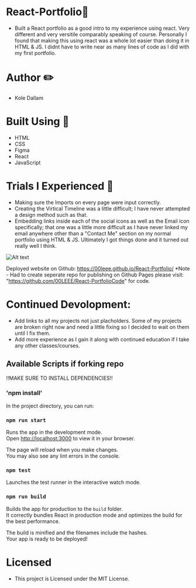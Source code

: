 # React-Portfolio📜
 - Built a React portfolio as a good intro to my experience using react. Very different and very versitile comparably speaking of course. Personally I found that making this using react was a whole lot easier than doing it in HTML & JS. I didnt have to write near as many lines of code as I did with my first portfolio.

# Author ✏️
- Kole Dallam

# Built Using 🚧
- HTML 
- CSS 
- Figma
- React
- JavaScript 

# Trials I Experienced 🤬
- Making sure the Imports on every page were input correctly. 
- Creating the Virtical Timeline was a little difficult; I have never attempted a design method such as that.
- Embedding links inside each of the social icons as well as the Email icon specifically; that one was a little more difficult as I have never linked my email anywhere other than a "Contact Me" section on my normal portfolio using HTML & JS. Ultimately I got things done and it turned out really well I think.

![Alt text](https://i.imgur.com/S7qxxUW.png)

Deployed website on Github: https://00leee.github.io/React-Portfolio/
*Note - Had to create seperate repo for publishing on Github Pages please visit: "https://github.com/00LEEE/React-PortfolioCode" for code.

# Continued Devolopment:
- Add links to all my projects not just placholders. Some of my projects are broken right now and need a little fixing so I decided to wait on them until I fix them.
- Add more experience as I gain it along with continued education if I take any other classes/courses.

## Available Scripts if forking repo

!!MAKE SURE TO INSTALL DEPENDENCIES!!

### 'npm install'

In the project directory, you can run:

### `npm run start`

Runs the app in the development mode.\
Open [http://localhost:3000](http://localhost:3000) to view it in your browser.

The page will reload when you make changes.\
You may also see any lint errors in the console.

### `npm test`

Launches the test runner in the interactive watch mode.

### `npm run build`

Builds the app for production to the `build` folder.\
It correctly bundles React in production mode and optimizes the build for the best performance.

The build is minified and the filenames include the hashes.\
Your app is ready to be deployed!

# Licensed
- This project is Licensed under the MIT License.
